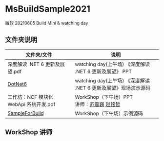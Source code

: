 # MsBuildSample2021
微软 20210605 Build Mini &amp; watching day

## 文件夹说明
文件夹/文件 | 说明
---|---
深度解读 .NET 6 更新及展望.pdf | watching day(上午场) 《深度解读 .NET 6 更新及展望》 PPT
[DotNet6](DotNet6/) | watching day(上午场) 《深度解读 .NET 6 更新及展望》现场演示源码
工作坊：NCF 模块化 WebApi 系统开发.pdf | WorkShop（下午场）PPT <br> 讲师：[苏震巍](https://github.com/JeffreySu) [赵铭哲](https://github.com/zhao365845726)
[SampleForBuild](SampleForBuild/) | WorkShop（下午场）示例源码

## WorkShop 讲师

